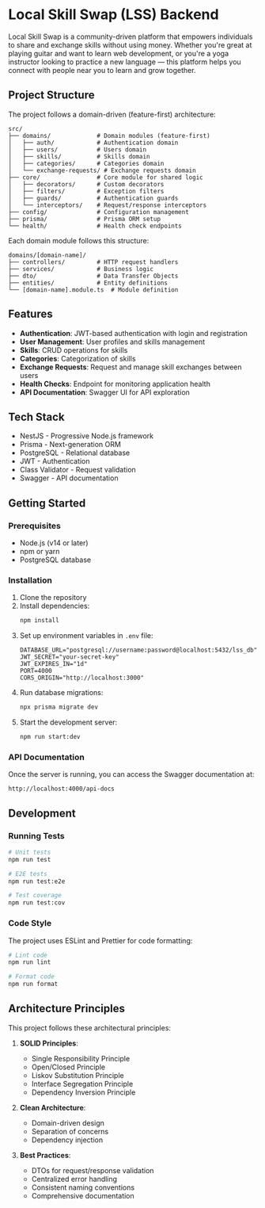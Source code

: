 # Local Skill Swap (LSS) Backend

Local Skill Swap is a community-driven platform that empowers individuals to share and exchange skills without using money. Whether you're great at playing guitar and want to learn web development, or you're a yoga instructor looking to practice a new language — this platform helps you connect with people near you to learn and grow together.

## Project Structure

The project follows a domain-driven (feature-first) architecture:

```
src/
├── domains/             # Domain modules (feature-first)
│   ├── auth/            # Authentication domain
│   ├── users/           # Users domain
│   ├── skills/          # Skills domain
│   ├── categories/      # Categories domain
│   └── exchange-requests/ # Exchange requests domain
├── core/                # Core module for shared logic
│   ├── decorators/      # Custom decorators
│   ├── filters/         # Exception filters
│   ├── guards/          # Authentication guards
│   └── interceptors/    # Request/response interceptors
├── config/              # Configuration management
├── prisma/              # Prisma ORM setup
└── health/              # Health check endpoints
```

Each domain module follows this structure:

```
domains/[domain-name]/
├── controllers/         # HTTP request handlers
├── services/            # Business logic
├── dto/                 # Data Transfer Objects
├── entities/            # Entity definitions
└── [domain-name].module.ts  # Module definition
```

## Features

- **Authentication**: JWT-based authentication with login and registration
- **User Management**: User profiles and skills management
- **Skills**: CRUD operations for skills
- **Categories**: Categorization of skills
- **Exchange Requests**: Request and manage skill exchanges between users
- **Health Checks**: Endpoint for monitoring application health
- **API Documentation**: Swagger UI for API exploration

## Tech Stack

- NestJS - Progressive Node.js framework
- Prisma - Next-generation ORM
- PostgreSQL - Relational database
- JWT - Authentication
- Class Validator - Request validation
- Swagger - API documentation

## Getting Started

### Prerequisites

- Node.js (v14 or later)
- npm or yarn
- PostgreSQL database

### Installation

1. Clone the repository
2. Install dependencies:
   ```bash
   npm install
   ```
3. Set up environment variables in `.env` file:
   ```
   DATABASE_URL="postgresql://username:password@localhost:5432/lss_db"
   JWT_SECRET="your-secret-key"
   JWT_EXPIRES_IN="1d"
   PORT=4000
   CORS_ORIGIN="http://localhost:3000"
   ```
4. Run database migrations:
   ```bash
   npx prisma migrate dev
   ```
5. Start the development server:
   ```bash
   npm run start:dev
   ```

### API Documentation

Once the server is running, you can access the Swagger documentation at:
```
http://localhost:4000/api-docs
```

## Development

### Running Tests

```bash
# Unit tests
npm run test

# E2E tests
npm run test:e2e

# Test coverage
npm run test:cov
```

### Code Style

The project uses ESLint and Prettier for code formatting:

```bash
# Lint code
npm run lint

# Format code
npm run format
```

## Architecture Principles

This project follows these architectural principles:

1. **SOLID Principles**:
   - Single Responsibility Principle
   - Open/Closed Principle
   - Liskov Substitution Principle
   - Interface Segregation Principle
   - Dependency Inversion Principle

2. **Clean Architecture**:
   - Domain-driven design
   - Separation of concerns
   - Dependency injection

3. **Best Practices**:
   - DTOs for request/response validation
   - Centralized error handling
   - Consistent naming conventions
   - Comprehensive documentation
